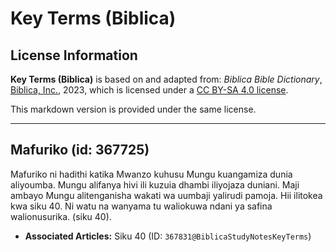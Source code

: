 # Key Terms (Biblica)

## License Information

**Key Terms (Biblica)** is based on and adapted from: _Biblica Bible Dictionary_, [Biblica, Inc.](https://www.biblica.com/), 2023, which is licensed under a [CC BY-SA 4.0 license](https://creativecommons.org/licenses/by-sa/4.0/legalcode.en).

This markdown version is provided under the same license.



--------------------------------

## Mafuriko (id: 367725)

Mafuriko ni hadithi katika Mwanzo kuhusu Mungu kuangamiza dunia aliyoumba. Mungu alifanya hivi ili kuzuia dhambi iliyojaza duniani. Maji ambayo Mungu alitenganisha wakati wa uumbaji yalirudi pamoja. Hii ilitokea kwa siku 40\. Ni watu na wanyama tu waliokuwa ndani ya safina walionusurika. (siku 40).

* **Associated Articles:** Siku 40 (ID: `367831@BiblicaStudyNotesKeyTerms`)

